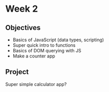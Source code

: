 # Week 2
## Objectives
- Basics of JavaScript (data types, scripting)
- Super quick intro to functions
- Basics of DOM querying with JS
- Make a counter app

## Project

Super simple calculator app?
